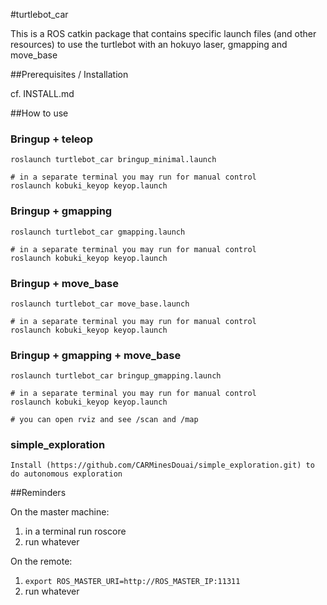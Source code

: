 #turtlebot_car 

This is a ROS catkin package that contains specific launch files (and other resources) to use the turtlebot with an hokuyo laser, gmapping and move_base

##Prerequisites / Installation

cf. INSTALL.md

##How to use

### Bringup + teleop
	
	roslaunch turtlebot_car bringup_minimal.launch
	
	# in a separate terminal you may run for manual control
	roslaunch kobuki_keyop keyop.launch

### Bringup + gmapping

	roslaunch turtlebot_car gmapping.launch 
	
	# in a separate terminal you may run for manual control
	roslaunch kobuki_keyop keyop.launch

### Bringup + move_base

	roslaunch turtlebot_car move_base.launch
	
	# in a separate terminal you may run for manual control
	roslaunch kobuki_keyop keyop.launch

### Bringup + gmapping + move_base

	roslaunch turtlebot_car bringup_gmapping.launch
	
	# in a separate terminal you may run for manual control
	roslaunch kobuki_keyop keyop.launch

	# you can open rviz and see /scan and /map

### simple_exploration 
	Install (https://github.com/CARMinesDouai/simple_exploration.git) to do autonomous exploration

##Reminders

On the master machine: 

1. in a terminal run roscore
2. run whatever

On the remote:

1. `export ROS_MASTER_URI=http://ROS_MASTER_IP:11311`
2. run whatever
